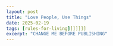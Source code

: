 ```yaml
---
layout: post
title: "Love People, Use Things"
date: 2025-02-19
tags: [rules-for-living]]]]]]]
excerpt: "CHANGE ME BEFORE PUBLISHING"
---
```

